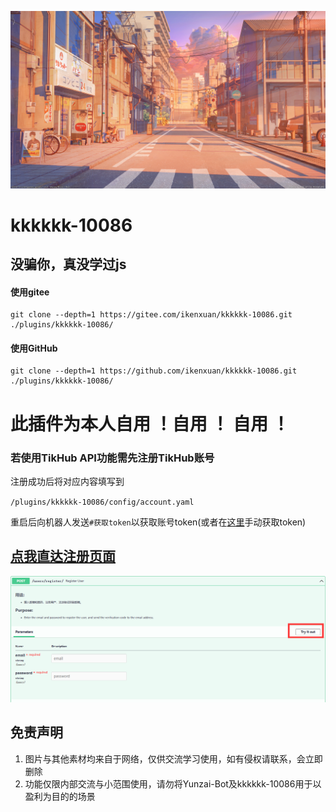 ![啊哈](resources/photos/photo1.jpg)
# kkkkkk-10086
## 没骗你，真没学过js

#### 使用gitee
```
git clone --depth=1 https://gitee.com/ikenxuan/kkkkkk-10086.git ./plugins/kkkkkk-10086/
```
#### 使用GitHub
```
git clone --depth=1 https://github.com/ikenxuan/kkkkkk-10086.git ./plugins/kkkkkk-10086/
```


# 此插件为本人自用 ！自用 ！ 自用 ！
### 若使用TikHub API功能需先注册TikHub账号
注册成功后将对应内容填写到

`/plugins/kkkkkk-10086/config/account.yaml`

重启后向机器人发送`#获取token`以获取账号token(或者在[这里](https://api.tikhub.io/#/Authorization/login_for_access_token_user_login_post)手动获取token)

## [点我直达注册页面](https://api.tikhub.io/#/Authorization/register_user_users_register__post)
[![鸡](resources/photos/md.png)](https://api.tikhub.io/#/Authorization/register_user_users_register__post)
## 免责声明

1. 图片与其他素材均来自于网络，仅供交流学习使用，如有侵权请联系，会立即删除
2. 功能仅限内部交流与小范围使用，请勿将Yunzai-Bot及kkkkkk-10086用于以盈利为目的的场景


